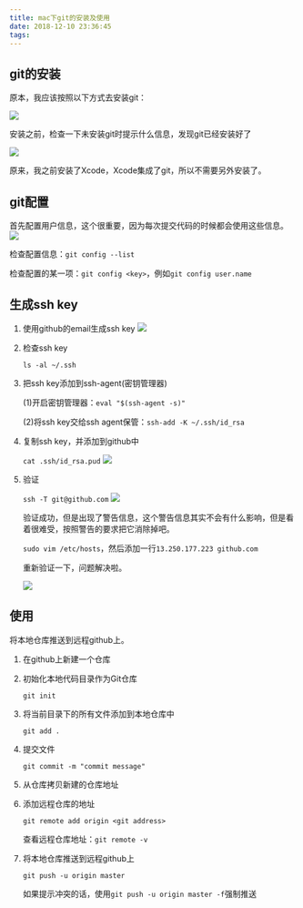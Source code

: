 ```yaml
---
title: mac下git的安装及使用
date: 2018-12-10 23:36:45
tags:
---
```

## git的安装
原本，我应该按照以下方式去安装git：

![](./install-git.png)

安装之前，检查一下未安装git时提示什么信息，发现git已经安装好了

![](./check-git.png)

原来，我之前安装了Xcode，Xcode集成了git，所以不需要另外安装了。

## git配置
首先配置用户信息，这个很重要，因为每次提交代码的时候都会使用这些信息。
![](./git-config.png)

检查配置信息：`git config --list`

检查配置的某一项：`git config <key>`，例如`git config user.name`

## 生成ssh key
1. 使用github的email生成ssh key
    ![](./generate-key.png)

2. 检查ssh key

    `ls -al ~/.ssh`

3. 把ssh key添加到ssh-agent(密钥管理器)

    (1)开启密钥管理器：`eval "$(ssh-agent -s)"`

    (2)将ssh key交给ssh agent保管：`ssh-add -K ~/.ssh/id_rsa`

4. 复制ssh key，并添加到github中

    `cat .ssh/id_rsa.pud`
    ![](./add-sshkey.png)

5. 验证

    `ssh -T git@github.com`
    ![](./verify-sshkey.png)

    验证成功，但是出现了警告信息，这个警告信息其实不会有什么影响，但是看着很难受，按照警告的要求把它消除掉吧。

    `sudo vim /etc/hosts`，然后添加一行`13.250.177.223 github.com`

    重新验证一下，问题解决啦。

    ![](./reverify.png)

## 使用

将本地仓库推送到远程github上。

1. 在github上新建一个仓库

2. 初始化本地代码目录作为Git仓库

	`git init`

3. 将当前目录下的所有文件添加到本地仓库中

	`git add .`

4. 提交文件

	`git commit -m "commit message"`

5. 从仓库拷贝新建的仓库地址

6. 添加远程仓库的地址

	`git remote add origin <git address>`

	查看远程仓库地址：`git remote -v`

7. 将本地仓库推送到远程github上

	`git push -u origin master`

	如果提示冲突的话，使用`git push -u origin master -f`强制推送
